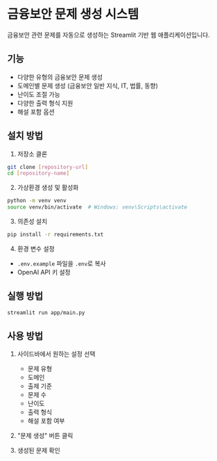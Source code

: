 # 금융보안 문제 생성 시스템

금융보안 관련 문제를 자동으로 생성하는 Streamlit 기반 웹 애플리케이션입니다.

## 기능

- 다양한 유형의 금융보안 문제 생성
- 도메인별 문제 생성 (금융보안 일반 지식, IT, 법률, 동향)
- 난이도 조절 가능
- 다양한 출력 형식 지원
- 해설 포함 옵션

## 설치 방법

1. 저장소 클론
```bash
git clone [repository-url]
cd [repository-name]
```

2. 가상환경 생성 및 활성화
```bash
python -m venv venv
source venv/bin/activate  # Windows: venv\Scripts\activate
```

3. 의존성 설치
```bash
pip install -r requirements.txt
```

4. 환경 변수 설정
- `.env.example` 파일을 `.env`로 복사
- OpenAI API 키 설정

## 실행 방법

```bash
streamlit run app/main.py
```

## 사용 방법

1. 사이드바에서 원하는 설정 선택
   - 문제 유형
   - 도메인
   - 출제 기준
   - 문제 수
   - 난이도
   - 출력 형식
   - 해설 포함 여부

2. "문제 생성" 버튼 클릭

3. 생성된 문제 확인 